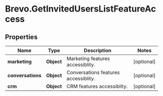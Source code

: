 # Brevo.GetInvitedUsersListFeatureAccess

## Properties
Name | Type | Description | Notes
------------ | ------------- | ------------- | -------------
**marketing** | **Object** | Marketing features accessiblity. | [optional] 
**conversations** | **Object** | Conversations features accessiblity. | [optional] 
**crm** | **Object** | CRM features accessiblity. | [optional] 


